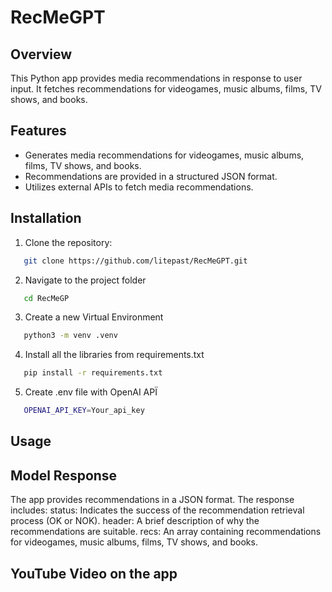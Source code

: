 # RecMeGPT

## Overview
This Python app provides media recommendations in response to user input. It fetches recommendations for videogames, music albums, films, TV shows, and books.


## Features
- Generates media recommendations for videogames, music albums, films, TV shows, and books.
- Recommendations are provided in a structured JSON format.
- Utilizes external APIs to fetch media recommendations.

## Installation
1. Clone the repository:
```sh
   git clone https://github.com/litepast/RecMeGPT.git
```

2. Navigate to the project folder
  ```sh
     cd RecMeGP
  ```

3. Create a new Virtual Environment
  ```sh
     python3 -m venv .venv
  ```
4. Install all the libraries from requirements.txt
  ```sh
     pip install -r requirements.txt
  ```
5. Create .env file with OpenAI APÏ
 ```sh
    OPENAI_API_KEY=Your_api_key
  ```


## Usage


## Model Response

The app provides recommendations in a JSON format. The response includes:
    status: Indicates the success of the recommendation retrieval process (OK or NOK).
    header: A brief description of why the recommendations are suitable.
    recs: An array containing recommendations for videogames, music albums, films, TV shows, and books.

## YouTube Video on the app
  
 
   
